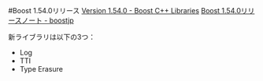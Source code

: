#Boost 1.54.0リリース
[Version 1.54.0 - Boost C++ Libraries](http://www.boost.org/users/history/version_1_54_0.html)
[Boost 1.54.0リリースノート - boostjp](https://sites.google.com/site/boostjp/document/version/1_54_0)

新ライブラリは以下の3つ：

- Log
- TTI
- Type Erasure
